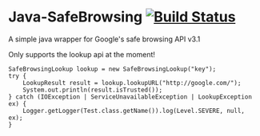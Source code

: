 Java-SafeBrowsing [![Build Status](https://travis-ci.org/kivibot/Java-SafeBrowsing.svg)](https://travis-ci.org/kivibot/Java-SafeBrowsing)
=================
A simple java wrapper for Google's safe browsing API v3.1

Only supports the lookup api at the moment!

```
SafeBrowsingLookup lookup = new SafeBrowsingLookup("key");
try {
	LookupResult result = lookup.lookupURL("http://google.com/");
	System.out.println(result.isTrusted());
} catch (IOException | ServiceUnavailableException | LookupException ex) {
	Logger.getLogger(Test.class.getName()).log(Level.SEVERE, null, ex);
}
```
